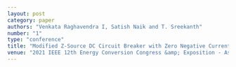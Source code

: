 ```yaml
---
layout: post
category: paper
authors: "Venkata Raghavendra I, Satish Naik and T. Sreekanth"
number: "1"
type: "conference"
title: "Modified Z-Source DC Circuit Breaker with Zero Negative Current in the Load"
venue: "2021 IEEE 12th Energy Conversion Congress &amp; Exposition - Asia (ECCE-Asia), 2021, pp. 1548-1553, doi: 10.1109/ECCE-Asia49820.2021.9478982."
---
```

